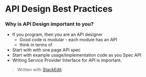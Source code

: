 # API Design Best Practices

### Why is API Design important to you?
* If you program, then you are an API designer
	* Good code is modular - each module has an API
	*  think in terms of 
* Start with with one page API spec
* Start with example usage/implementation code as you Spec API
* Writing Service Provider Interface for API is important.
> Written with [StackEdit](https://stackedit.io/).
<!--stackedit_data:
eyJoaXN0b3J5IjpbMTUwOTg2NDUyLDE0NTEzNzc2MDJdfQ==
-->